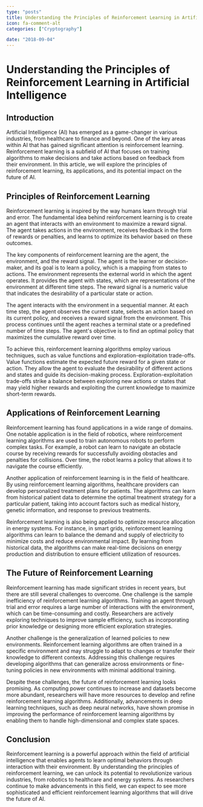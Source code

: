 ```yaml
---
type: "posts"
title: Understanding the Principles of Reinforcement Learning in Artificial Intelligence
icon: fa-comment-alt
categories: ["Cryptography"]

date: "2018-09-04"
---
```




# Understanding the Principles of Reinforcement Learning in Artificial Intelligence

## Introduction

Artificial Intelligence (AI) has emerged as a game-changer in various industries, from healthcare to finance and beyond. One of the key areas within AI that has gained significant attention is reinforcement learning. Reinforcement learning is a subfield of AI that focuses on training algorithms to make decisions and take actions based on feedback from their environment. In this article, we will explore the principles of reinforcement learning, its applications, and its potential impact on the future of AI.

## Principles of Reinforcement Learning

Reinforcement learning is inspired by the way humans learn through trial and error. The fundamental idea behind reinforcement learning is to create an agent that interacts with an environment to maximize a reward signal. The agent takes actions in the environment, receives feedback in the form of rewards or penalties, and learns to optimize its behavior based on these outcomes.

The key components of reinforcement learning are the agent, the environment, and the reward signal. The agent is the learner or decision-maker, and its goal is to learn a policy, which is a mapping from states to actions. The environment represents the external world in which the agent operates. It provides the agent with states, which are representations of the environment at different time steps. The reward signal is a numeric value that indicates the desirability of a particular state or action.

The agent interacts with the environment in a sequential manner. At each time step, the agent observes the current state, selects an action based on its current policy, and receives a reward signal from the environment. This process continues until the agent reaches a terminal state or a predefined number of time steps. The agent's objective is to find an optimal policy that maximizes the cumulative reward over time.

To achieve this, reinforcement learning algorithms employ various techniques, such as value functions and exploration-exploitation trade-offs. Value functions estimate the expected future reward for a given state or action. They allow the agent to evaluate the desirability of different actions and states and guide its decision-making process. Exploration-exploitation trade-offs strike a balance between exploring new actions or states that may yield higher rewards and exploiting the current knowledge to maximize short-term rewards.

## Applications of Reinforcement Learning

Reinforcement learning has found applications in a wide range of domains. One notable application is in the field of robotics, where reinforcement learning algorithms are used to train autonomous robots to perform complex tasks. For example, a robot can learn to navigate an obstacle course by receiving rewards for successfully avoiding obstacles and penalties for collisions. Over time, the robot learns a policy that allows it to navigate the course efficiently.

Another application of reinforcement learning is in the field of healthcare. By using reinforcement learning algorithms, healthcare providers can develop personalized treatment plans for patients. The algorithms can learn from historical patient data to determine the optimal treatment strategy for a particular patient, taking into account factors such as medical history, genetic information, and response to previous treatments.

Reinforcement learning is also being applied to optimize resource allocation in energy systems. For instance, in smart grids, reinforcement learning algorithms can learn to balance the demand and supply of electricity to minimize costs and reduce environmental impact. By learning from historical data, the algorithms can make real-time decisions on energy production and distribution to ensure efficient utilization of resources.

## The Future of Reinforcement Learning

Reinforcement learning has made significant strides in recent years, but there are still several challenges to overcome. One challenge is the sample inefficiency of reinforcement learning algorithms. Training an agent through trial and error requires a large number of interactions with the environment, which can be time-consuming and costly. Researchers are actively exploring techniques to improve sample efficiency, such as incorporating prior knowledge or designing more efficient exploration strategies.

Another challenge is the generalization of learned policies to new environments. Reinforcement learning algorithms are often trained in a specific environment and may struggle to adapt to changes or transfer their knowledge to different contexts. Addressing this challenge requires developing algorithms that can generalize across environments or fine-tuning policies in new environments with minimal additional training.

Despite these challenges, the future of reinforcement learning looks promising. As computing power continues to increase and datasets become more abundant, researchers will have more resources to develop and refine reinforcement learning algorithms. Additionally, advancements in deep learning techniques, such as deep neural networks, have shown promise in improving the performance of reinforcement learning algorithms by enabling them to handle high-dimensional and complex state spaces.

## Conclusion

Reinforcement learning is a powerful approach within the field of artificial intelligence that enables agents to learn optimal behaviors through interaction with their environment. By understanding the principles of reinforcement learning, we can unlock its potential to revolutionize various industries, from robotics to healthcare and energy systems. As researchers continue to make advancements in this field, we can expect to see more sophisticated and efficient reinforcement learning algorithms that will drive the future of AI.